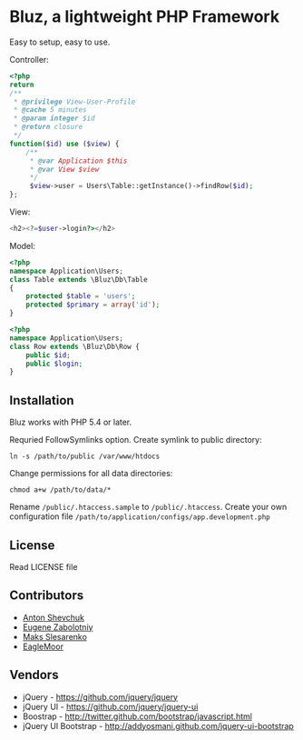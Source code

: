 Bluz, a lightweight PHP Framework
=================================
Easy to setup, easy to use.

Controller:

```php
<?php
return
/**
 * @privilege View-User-Profile
 * @cache 5 minutes
 * @param integer $id
 * @return closure
 */
function($id) use ($view) {
    /**
     * @var Application $this
     * @var View $view
     */
     $view->user = Users\Table::getInstance()->findRow($id);
};
```

View:

```php
<h2><?=$user->login?></h2>
```

Model:

```php
<?php
namespace Application\Users;
class Table extends \Bluz\Db\Table
{
    protected $table = 'users';
    protected $primary = array('id');
}
```

```php
<?php
namespace Application\Users;
class Row extends \Bluz\Db\Row {
    public $id;
    public $login;
}
```

## Installation
Bluz works with PHP 5.4 or later.

Requried FollowSymlinks option. Create symlink to public directory:

```
ln -s /path/to/public /var/www/htdocs
```

Change permissions for all data directories:

```
chmod a+w /path/to/data/*
```

Rename ```/public/.htaccess.sample``` to ```/public/.htaccess```.
Create your own configuration file ```/path/to/application/configs/app.development.php```

## License

Read LICENSE file

## Contributors

* [Anton Shevchuk][1] 
* [Eugene Zabolotniy][2] 
* [Maks Slesarenko][3] 
* [EagleMoor][4]

## Vendors

* jQuery - https://github.com/jquery/jquery
* jQuery UI - https://github.com/jquery/jquery-ui
* Boostrap - http://twitter.github.com/bootstrap/javascript.html
* jQuery UI Bootstrap - http://addyosmani.github.com/jquery-ui-bootstrap

[1]: https://github.com/AntonShevchuk
[2]: https://github.com/Baziak
[3]: https://github.com/MaksSlesarenko
[4]: https://github.com/EagleMoor